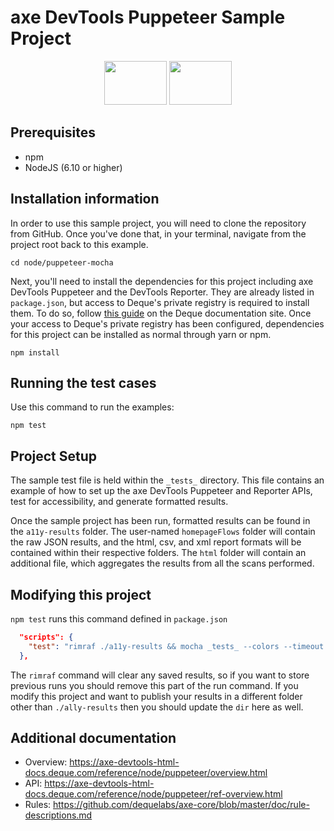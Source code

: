 # axe DevTools Puppeteer Sample Project

<p align="center">
        <img src="https://pptr.dev/images/pptr.png" alt="" height="70px" width="100px"  />   
<img src="https://www.deque.com/wp-content/uploads/2020/04/axe-devtools.svg" height="70px" width="100px" alt="" />
</p>

## Prerequisites

- npm
- NodeJS (6.10 or higher)

## Installation information

In order to use this sample project, you will need to clone the repository from GitHub. Once you've done that, in your terminal, navigate from the project root back to this example.

```
cd node/puppeteer-mocha
```

Next, you'll need to install the dependencies for this project including axe DevTools Puppeteer and the DevTools Reporter. They are already listed in `package.json`, but access to Deque's private registry is required to install them. To do so, follow [this guide](https://axe-devtools-html-docs.deque.com/reference/node/puppeteer/install-agora.html) on the Deque documentation site. Once your access to Deque's private registry has been configured, dependencies for this project can be installed as normal through yarn or npm.

```
npm install
```

## Running the test cases

Use this command to run the examples:

```
npm test
```

## Project Setup

The sample test file is held within the `_tests_` directory. This file contains an example of how to set up the axe DevTools Puppeteer and Reporter APIs, test for accessibility, and generate formatted results.

Once the sample project has been run, formatted results can be found in the `a11y-results` folder. The user-named `homepageFlows` folder will contain the raw JSON results, and the html, csv, and xml report formats will be contained within their respective folders. The `html` folder will contain an additional file, which aggregates the results from all the scans performed.

## Modifying this project

`npm test` runs this command defined in `package.json`

```json
  "scripts": {
    "test": "rimraf ./a11y-results && mocha _tests_ --colors --timeout 60000",
  },
```

The `rimraf` command will clear any saved results, so if you want to store previous runs you should remove this part of the run command. If you modify this project and want to publish your results in a different folder other than `./ally-results` then you should update the `dir` here as well.

## Additional documentation

- Overview: https://axe-devtools-html-docs.deque.com/reference/node/puppeteer/overview.html
- API: https://axe-devtools-html-docs.deque.com/reference/node/puppeteer/ref-overview.html
- Rules: https://github.com/dequelabs/axe-core/blob/master/doc/rule-descriptions.md

